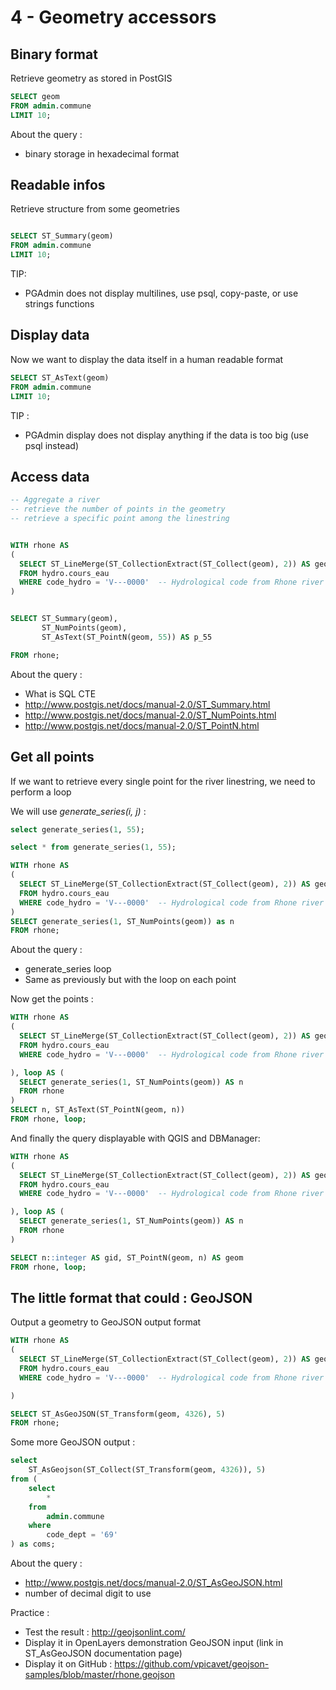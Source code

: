 4 - Geometry accessors
======================

Binary format
-------------

Retrieve geometry as stored in PostGIS

```SQL
SELECT geom 
FROM admin.commune
LIMIT 10;
```


About the query :
- binary storage in hexadecimal format

Readable infos
--------------

Retrieve structure from some geometries

```SQL

SELECT ST_Summary(geom) 
FROM admin.commune
LIMIT 10;
```

TIP: 
- PGAdmin does not display multilines, use psql, copy-paste, or use strings functions

Display data
------------

Now we want to display the data itself in a human readable format 

```SQL
SELECT ST_AsText(geom) 
FROM admin.commune
LIMIT 10;
```

TIP : 
- PGAdmin display does not display anything if the data is too big (use psql instead)

Access data
-----------

```SQL
-- Aggregate a river 
-- retrieve the number of points in the geometry
-- retrieve a specific point among the linestring


WITH rhone AS 
(
  SELECT ST_LineMerge(ST_CollectionExtract(ST_Collect(geom), 2)) AS geom 
  FROM hydro.cours_eau 
  WHERE code_hydro = 'V---0000'  -- Hydrological code from Rhone river
)


SELECT ST_Summary(geom), 
       ST_NumPoints(geom), 
       ST_AsText(ST_PointN(geom, 55)) AS p_55

FROM rhone;
```

About the query :
- What is SQL CTE
- http://www.postgis.net/docs/manual-2.0/ST_Summary.html
- http://www.postgis.net/docs/manual-2.0/ST_NumPoints.html
- http://www.postgis.net/docs/manual-2.0/ST_PointN.html

Get all points
--------------

If we want to retrieve every single point for the river linestring, we need to perform a loop

We will use _generate_series(i, j)_ :
```SQL
select generate_series(1, 55);

select * from generate_series(1, 55);
```


```SQL
WITH rhone AS 
(
  SELECT ST_LineMerge(ST_CollectionExtract(ST_Collect(geom), 2)) AS geom 
  FROM hydro.cours_eau 
  WHERE code_hydro = 'V---0000'  -- Hydrological code from Rhone river
)
SELECT generate_series(1, ST_NumPoints(geom)) as n
FROM rhone;
```

About the query :
- generate_series loop
- Same as previously but with the loop on each point

Now get the points :

```SQL
WITH rhone AS 
(
  SELECT ST_LineMerge(ST_CollectionExtract(ST_Collect(geom), 2)) AS geom 
  FROM hydro.cours_eau 
  WHERE code_hydro = 'V---0000'  -- Hydrological code from Rhone river

), loop AS (
  SELECT generate_series(1, ST_NumPoints(geom)) AS n
  FROM rhone
)
SELECT n, ST_AsText(ST_PointN(geom, n))
FROM rhone, loop;

```

And finally the query displayable with QGIS and DBManager:

```SQL
WITH rhone AS 
(
  SELECT ST_LineMerge(ST_CollectionExtract(ST_Collect(geom), 2)) AS geom 
  FROM hydro.cours_eau 
  WHERE code_hydro = 'V---0000'  -- Hydrological code from Rhone river

), loop AS (
  SELECT generate_series(1, ST_NumPoints(geom)) AS n
  FROM rhone
)

SELECT n::integer AS gid, ST_PointN(geom, n) AS geom
FROM rhone, loop;
```

The little format that could : GeoJSON
---------------------------------------

Output a geometry to GeoJSON output format 

```SQL
WITH rhone AS 
(
  SELECT ST_LineMerge(ST_CollectionExtract(ST_Collect(geom), 2)) AS geom 
  FROM hydro.cours_eau 
  WHERE code_hydro = 'V---0000'  -- Hydrological code from Rhone river

)

SELECT ST_AsGeoJSON(ST_Transform(geom, 4326), 5) 
FROM rhone;
```

Some more GeoJSON output :

```SQL
select 
    ST_AsGeojson(ST_Collect(ST_Transform(geom, 4326)), 5) 
from (
    select 
        * 
    from 
        admin.commune 
    where 
        code_dept = '69'
) as coms;
```

About the query :
- http://www.postgis.net/docs/manual-2.0/ST_AsGeoJSON.html
- number of decimal digit to use

Practice :
- Test the result : http://geojsonlint.com/
- Display it in OpenLayers demonstration GeoJSON input (link in ST_AsGeoJSON documentation page)
- Display it on GitHub : https://github.com/vpicavet/geojson-samples/blob/master/rhone.geojson

